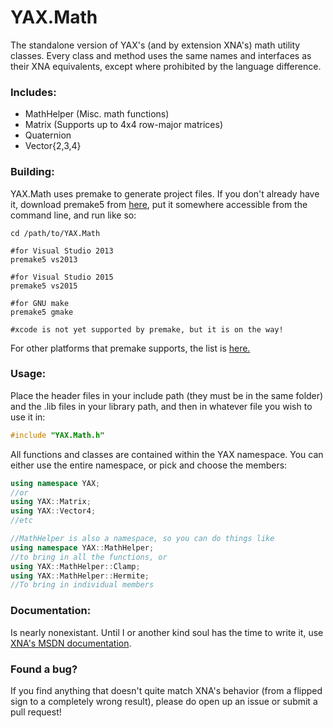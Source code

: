 # YAX.Math

The standalone version of YAX's (and by extension XNA's) math utility classes. Every class and method uses the same names and interfaces as their XNA equivalents, except where prohibited by the language difference.

### Includes:
* MathHelper (Misc. math functions)
* Matrix (Supports up to 4x4 row-major matrices)
* Quaternion
* Vector{2,3,4}

### Building:
YAX.Math uses premake to generate project files. If you don't already have it, download premake5 from [here](http://premake.github.io/download.html), put it somewhere accessible from the command line, and run like so: <br>
```
cd /path/to/YAX.Math

#for Visual Studio 2013
premake5 vs2013

#for Visual Studio 2015
premake5 vs2015

#for GNU make
premake5 gmake

#xcode is not yet supported by premake, but it is on the way!
```

For other platforms that premake supports, the list is [here.](https://github.com/premake/premake-core/wiki/Using-Premake#using-premake-to-generate-project-files)

### Usage:
Place the header files in your include path (they must be in the same folder) and the .lib files in your library path, and then in whatever file you wish to use it in:
```C++ 
#include "YAX.Math.h" 
```

All functions and classes are contained within the YAX namespace. You can either use the entire namespace, or pick and choose the members:
```C++
using namespace YAX;
//or
using YAX::Matrix;
using YAX::Vector4;
//etc

//MathHelper is also a namespace, so you can do things like
using namespace YAX::MathHelper;
//to bring in all the functions, or
using YAX::MathHelper::Clamp;
using YAX::MathHelper::Hermite;
//To bring in individual members
```

### Documentation: 
Is nearly nonexistant. Until I or another kind soul has the time to write it, use [XNA's MSDN documentation](https://msdn.microsoft.com/en-us/library/microsoft.xna.framework.aspx).

### Found a bug?
If you find anything that doesn't quite match XNA's behavior (from a flipped sign to a completely wrong result), please do open up an issue or submit a pull request!
